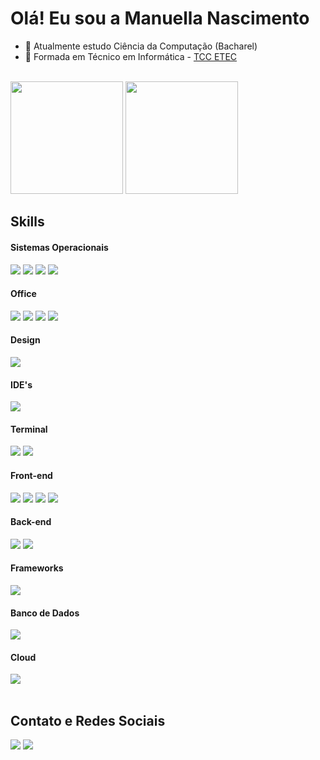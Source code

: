 # Olá! Eu sou a Manuella Nascimento

- 🌱 Atualmente estudo Ciência da Computação (Bacharel)
- 🌱 Formada em Técnico em Informática -
<a href="https://github.com/vinicioslop/buyge-frontend">TCC ETEC</a>

</br>

<div>
  <img loading="lazy" height="180em" src="https://github-readme-stats.vercel.app/api/top-langs/?username=manunasci&layyout=compact&langs_count=7&theme=dracula"/>
  <img loading="lazy" height="180em" src="https://github-readme-stats.vercel.app/api?username=manunasci&show_icons=true&theme=dracula&include_all_commits=true&count_private=true"/
</div>

</br>

<div>
  <h2>Skills</h2>
</div>

<div>
  <h4>Sistemas Operacionais</h4>
  <img src="https://img.shields.io/badge/Windows-0078D6?style=for-the-badge&logo=windows&logoColor=white"/>
  <img src="https://img.shields.io/badge/Linux-FCC624?style=for-the-badge&logo=linux&logoColor=black"/>
  <img src="https://img.shields.io/badge/Android-3DDC84?style=for-the-badge&logo=android&logoColor=white"/>
  <img src="https://img.shields.io/badge/chrome%20os-3d89fc?style=for-the-badge&logo=google%20chrome&logoColor=white"/>
</div>

<div>
  <h4>Office</h4>
  <img src="https://img.shields.io/badge/Microsoft_Word-2B579A?style=for-the-badge&logo=microsoft-word&logoColor=white"/>
  <img src="https://img.shields.io/badge/Microsoft_Excel-217346?style=for-the-badge&logo=microsoft-excel&logoColor=white"/>
  <img src="https://img.shields.io/badge/Microsoft_PowerPoint-B7472A?style=for-the-badge&logo=microsoft-powerpoint&logoColor=white"/>
  <img src="https://img.shields.io/badge/Trello-0052CC?style=for-the-badge&logo=trello&logoColor=white"/>
</div>

<div>
  <h4>Design</h4>
  <img src="https://img.shields.io/badge/Figma-F24E1E?style=for-the-badge&logo=figma&logoColor=white"/>
</div>

<div>
  <h4>IDE's</h4>
  <img src="https://img.shields.io/badge/VSCode-0078D4?style=for-the-badge&logo=visual%20studio%20code&logoColor=white"/>
</div>

<div>
  <h4>Terminal</h4>
  <img src="https://img.shields.io/badge/GIT-E44C30?style=for-the-badge&logo=git&logoColor=white"/>
  <img src="https://img.shields.io/badge/windows%20terminal-4D4D4D?style=for-the-badge&logo=windows%20terminal&logoColor=white"/>
</div>

<div>
  <h4>Front-end</h4>
  <img src="https://img.shields.io/badge/HTML5-E34F26?style=for-the-badge&logo=html5&logoColor=white"/>
  <img src="https://img.shields.io/badge/CSS3-1572B6?style=for-the-badge&logo=css3&logoColor=white"/>
  <img src="https://img.shields.io/badge/JavaScript-F7DF1E?style=for-the-badge&logo=JavaScript&logoColor=black"/>
  <img src="https://img.shields.io/badge/C%23-239120?style=for-the-badge&logo=c-sharp&logoColor=white"/>
</div>

<div>
  <h4>Back-end</h4>
  <img src="https://img.shields.io/badge/C%23-239120?style=for-the-badge&logo=c-sharp&logoColor=white"/>
  <img src="https://img.shields.io/badge/C-00599C?style=for-the-badge&logo=c&logoColor=white"/>
</div>

<div>
  <h4>Frameworks</h4>
  <img src="https://img.shields.io/badge/.NET-512BD4?style=for-the-badge&logo=dotnet&logoColor=white"/>
</div>

<div>
  <h4>Banco de Dados</h4>
  <img src="https://img.shields.io/badge/MySQL-005C84?style=for-the-badge&logo=mysql&logoColor=white"/>
</div>

<div>
  <h4>Cloud</h4>
  <img src="https://img.shields.io/badge/microsoft%20azure-0089D6?style=for-the-badge&logo=microsoft-azure&logoColor=white"/>
</div>

<br/>

<div>
  <h2>Contato e Redes Sociais</h2>
</div>

<div>
  <img src="https://img.shields.io/badge/Gmail-D14836?style=for-the-badge&logo=gmail&logoColor=white"/>
  <img src="https://img.shields.io/badge/LinkedIn-0077B5?style=for-the-badge&logo=linkedin&logoColor=white"/>
</div>
